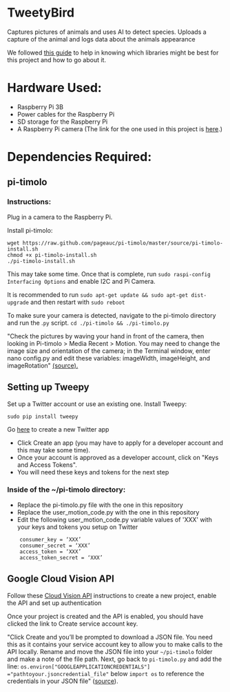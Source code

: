 # TweetyBird
Captures pictures of animals and uses AI to detect species. Uploads a capture of the animal and logs data about the animals appearance

We followed [this guide](https://magpi.raspberrypi.org/articles/wildlife-camera-object-recognition) to help in knowing which libraries might be best for this project and how to go about it. 

# Hardware Used:
- Raspberry Pi 3B
- Power cables for the Raspberry Pi
- SD storage for the Raspberry Pi
- A Raspberry Pi camera (The link for the one used in this project is [here](https://www.amazon.com/gp/product/B07JPLV5K1/).)

# Dependencies Required:
## pi-timolo
### Instructions:
Plug in a camera to the Raspberry Pi.

Install pi-timolo:
```
wget https://raw.github.com/pageauc/pi-timolo/master/source/pi-timolo-install.sh
chmod +x pi-timolo-install.sh
./pi-timolo-install.sh
```
This may take some time.
Once that is complete, run `sudo raspi-config Interfacing Options` and enable I2C and Pi Camera.

It is recommended to run ```sudo apt-get update && sudo apt-get dist-upgrade```
and then restart with ```sudo reboot```

To make sure your camera is detected, navigate to the pi-timolo directory and run the .`py` script.
```cd ./pi-timolo && ./pi-timolo.py```

"Check the pictures by waving your hand in front of the camera, then looking in Pi-timolo > Media Recent > Motion. You may need to change the image size and orientation of the camera; in the Terminal window, enter nano config.py and edit these variables: imageWidth, imageHeight, and imageRotation" [(source).](https://magpi.raspberrypi.org/articles/wildlife-camera-object-recognition)

## Setting up Tweepy 
Set up a Twitter account or use an existing one.
Install Tweepy:
 
 ```sudo pip install tweepy```
 
Go [here](https://developer.twitter.com/apps) to create a new Twitter app
- Click Create an app (you may have to apply for a developer account and this may take some time).
- Once your account is approved as a developer account, click on "Keys and Access Tokens".
- You will need these keys and tokens for the next step

### Inside of the ~/pi-timolo directory:
- Replace the pi-timolo.py file with the one in this repository
- Replace the user_motion_code.py with the one in this repository
- Edit the following user_motion_code.py variable values of 'XXX' with your keys and tokens you setup on Twitter 
```
    consumer_key = ‘XXX’
    consumer_secret = ‘XXX’
    access_token = ‘XXX’
    access_token_secret = ‘XXX’
```

## Google Cloud Vision API
Follow these [Cloud Vision API](https://cloud.google.com/vision/docs/before-you-begin) instructions to create a new project, enable the API and set up authentication

Once your project is created and the API is enabled, you should have clicked the link to Create service account key.

"Click Create and you’ll be prompted to download a JSON file. You need this as it contains your service account key to allow you to make calls to the API locally. Rename and move the JSON file into your `~/pi-timolo` folder and make a note of the file path. Next, go back to `pi-timolo.py` and add the line: 
```os.environ["GOOGLEAPPLICATIONCREDENTIALS"] ="pathtoyour.jsoncredential_file"```
below `import os` to reference the credentials in your JSON file" ([source](https://magpi.raspberrypi.org/articles/wildlife-camera-object-recognition)).

